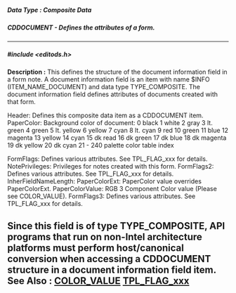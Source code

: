 ##### Data Type : Composite Data
##### CDDOCUMENT - Defines the attributes of a form.
---
##### #include <editods.h>
**Description :**
This defines the structure of the document information field in a form note. A 
document information field is an item with name $INFO (ITEM_NAME_DOCUMENT) and 
data type TYPE_COMPOSITE. The document information field defines attributes of 
documents created with that form.

Header: Defines this composite data item as a CDDOCUMENT item.
PaperColor: Background color of document:
	0 black
	1 white
	2 gray
	3 lt. green
	4 green
	5 lt. yellow
	6 yellow
	7 cyan
	8 lt. cyan
	9 red
	10 green
	11 blue
	12 magenta
	13 yellow
	14 cyan
	15 dk read
	16 dk green
	17  dk blue 
	18  dk magenta
	19 dk yellow
	20 dk cyan
	21 - 240 palette color table index

FormFlags: Defines various attributes.  See TPL_FLAG_xxx for details.
NotePrivileges: Privileges for notes created with this form.
FormFlags2: Defines various attributes.  See TPL_FLAG_xxx for details.
InherFieldNameLength:
PaperColorExt: PaperColor value overrides PaperColorExt. 
PaperColorValue: RGB 3 Component Color value (Please see COLOR_VALUE).
FormFlags3: Defines various attributes.  See TPL_FLAG_xxx for details.

Since this field is of type TYPE_COMPOSITE, API programs that run on non-Intel 
architecture platforms must perform host/canonical conversion when accessing a 
CDDOCUMENT structure in a document information field item.
**See Also :**
[COLOR_VALUE](D:/md_files/COLOR_VALUE.md)
[TPL_FLAG_xxx](D:/md_files/TPL_FLAG_xxx.md)
---
